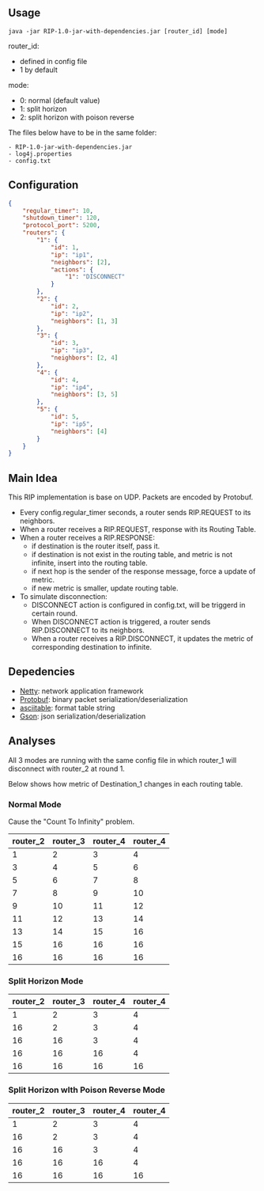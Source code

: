 ## Usage

```shell
java -jar RIP-1.0-jar-with-dependencies.jar [router_id] [mode]
```

router_id:

- defined in config file
- 1 by default

mode: 

- 0: normal (default value)
- 1: split horizon
- 2: split horizon with poison reverse

The files below have to be in the same folder:

```
- RIP-1.0-jar-with-dependencies.jar
- log4j.properties
- config.txt
```

## Configuration

```json
{
    "regular_timer": 10,
    "shutdown_timer": 120,
    "protocol_port": 5200,
    "routers": {
        "1": {
            "id": 1,
            "ip": "ip1",
            "neighbors": [2],
            "actions": {
                "1": "DISCONNECT"
            }
        },
        "2": {
            "id": 2,
            "ip": "ip2",
            "neighbors": [1, 3]
        },
        "3": {
            "id": 3,
            "ip": "ip3",
            "neighbors": [2, 4]
        },
        "4": {
            "id": 4,
            "ip": "ip4",
            "neighbors": [3, 5]
        },
        "5": {
            "id": 5,
            "ip": "ip5",
            "neighbors": [4]
        }
    }
}
```

## Main Idea

This RIP implementation is base on UDP. Packets are encoded by Protobuf.

- Every config.regular_timer seconds, a  router sends RIP.REQUEST to its neighbors.
- When a router receives a RIP.REQUEST, response with its Routing Table.
- When a router receives a RIP.RESPONSE:
  - if destination is the router itself, pass it.
  - if destination is not exist in the routing table, and metric is not infinite, insert into the routing table.
  - if next hop is the sender of the response message, force a update of metric.
  - if new metric is smaller, update routing table.
- To simulate disconnection:
  - DISCONNECT action is configured in config.txt, will be triggerd in certain round.
  - When DISCONNECT action is triggered, a router sends RIP.DISCONNECT to its neighbors.
  - When a router receives a RIP.DISCONNECT, it updates the metric of corresponding destination to infinite. 

## Depedencies

- [Netty](https://netty.io/): network application framework 
- [Protobuf](https://developers.google.com/protocol-buffers): binary packet serialization/deserialization
- [asciitable](https://github.com/vdmeer/asciitable): format table string
- [Gson](https://github.com/google/gson): json serialization/deserialization

## Analyses

All 3 modes are running with the same config file in which router_1 will disconnect with router_2 at round 1.  

Below shows how metric of Destination_1 changes in each routing table.

### Normal Mode

Cause the "Count To Infinity" problem.

| router_2 | router_3 | router_4 | router_4 |
| -------- | -------- | -------- | -------- |
| 1        | 2        | 3        | 4        |
| 3        | 4        | 5        | 6        |
| 5        | 6        | 7        | 8        |
| 7        | 8        | 9        | 10       |
| 9        | 10       | 11       | 12       |
| 11       | 12       | 13       | 14       |
| 13       | 14       | 15       | 16       |
| 15       | 16       | 16       | 16       |
| 16       | 16       | 16       | 16       |



### Split Horizon Mode

| router_2 | router_3 | router_4 | router_4 |
| -------- | -------- | -------- | -------- |
| 1        | 2        | 3        | 4        |
| 16       | 2        | 3        | 4        |
| 16       | 16       | 3        | 4        |
| 16       | 16       | 16       | 4        |
| 16       | 16       | 16       | 16       |



### Split Horizon wIth Poison Reverse Mode

| router_2 | router_3 | router_4 | router_4 |
| -------- | -------- | -------- | -------- |
| 1        | 2        | 3        | 4        |
| 16       | 2        | 3        | 4        |
| 16       | 16       | 3        | 4        |
| 16       | 16       | 16       | 4        |
| 16       | 16       | 16       | 16       |
